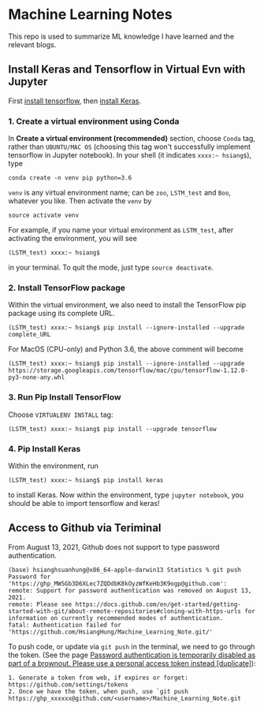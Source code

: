# Machine Learning Notes

This repo is used to summarize ML knowledge I have learned and the relevant blogs.




## Install Keras and Tensorflow in Virtual Evn with Jupyter

First [install tensorflow](https://www.tensorflow.org/install/pip#package-location), then [install Keras](https://keras.io/#installation).

### 1. Create a virtual environment using Conda

In **Create a virtual environment (recommended)** section, choose `Conda` tag, rather than `UBUNTU/MAC OS` (choosing this tag won't successfully implement tensorflow in Jupyter notebook). In your shell (it indicates `xxxx:~ hsiang$`), type

`conda create -n venv pip python=3.6`

`venv` is any virtual environment name; can be `zoo`, `LSTM_test` and `Boo`, whatever you like. Then activate the `venv` by
    
`source activate venv` 

For example, if you name your virtual environment as `LSTM_test`, after activating the environment, you will see

`(LSTM_test) xxxx:~ hsiang$   `

in your terminal. To quit the mode, just type `source deactivate`.

### 2. Install TensorFlow package

Within the virtual environment, we also need to install the TensorFlow pip package using its complete URL.

`(LSTM_test) xxxx:~ hsiang$ pip install --ignore-installed --upgrade complete_URL`

For MacOS (CPU-only) and Python 3.6, the above comment will become

`(LSTM_test) xxxx:~ hsiang$ pip install --ignore-installed --upgrade  https://storage.googleapis.com/tensorflow/mac/cpu/tensorflow-1.12.0-py3-none-any.whl`

### 3. Run Pip Install TensorFlow

Choose `VIRTUALENV INSTALL` tag:

`(LSTM_test) xxxx:~ hsiang$ pip install --upgrade tensorflow`

### 4. Pip Install Keras

Within the environment, run

`(LSTM_test) xxxx:~ hsiang$ pip install keras`

to install Keras. Now within the environment, type `jupyter notebook`, you should be able to import tensorflow and keras!


## Access to Github via Teriminal

From August 13, 2021, Github does not support to type password authentication. 
```
(base) hsianghsuanhung@x86_64-apple-darwin13 Statistics % git push 
Password for 'https://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@github.com': 
remote: Support for password authentication was removed on August 13, 2021.
remote: Please see https://docs.github.com/en/get-started/getting-started-with-git/about-remote-repositories#cloning-with-https-urls for information on currently recommended modes of authentication.
fatal: Authentication failed for 'https://github.com/HsiangHung/Machine_Learning_Note.git/'
```

To push code, or update via `git push` in the terminal, we need to go through the token. (See the page [Password authentication is temporarily disabled as part of a brownout. Please use a personal access token instead [duplicate]](https://stackoverflow.com/questions/68191392/password-authentication-is-temporarily-disabled-as-part-of-a-brownout-please-us/68192584#68192584)):
```
1. Generate a token from web, if expires or forget: https://github.com/settings/tokens
2. Once we have the token, when push, use `git push https://ghp_xxxxxx@github.com/<username>/Machine_Learning_Note.git
```
